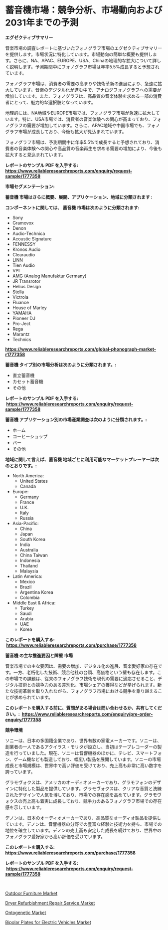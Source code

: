 <p><h1>蓄音機市場：競争分析、市場動向および2031年までの予測</h1></p><p><strong>エグゼクティブサマリー</strong></p>
<p><p>音楽市場の調査レポートに基づいたフォノグラフ市場のエグゼクティブサマリーを提供します。市場状況に特化しています。市場動向の簡単な概要も提供します。さらに、NA、APAC、EUROPE、USA、Chinaの地理的な拡大について詳しく説明します。予測期間中にフォノグラフ市場は年率5.5%成長すると予想されています。</p><p>フォノグラフ市場は、消費者の需要の高まりや技術革新の進展により、急速に拡大しています。音楽のデジタル化が進む中で、アナログフォノグラフへの需要が増加しています。また、フォノグラフは、高品質の音楽体験を求める一部の消費者にとって、魅力的な選択肢となっています。</p><p>地理的には、NA地域やEUROPE市場では、フォノグラフ市場が急速に拡大しています。特に、USA市場では、消費者の音楽体験への関心が高まっており、フォノグラフの需要が増加しています。さらに、APAC地域や中国市場でも、フォノグラフ市場が成長しており、今後も拡大が見込まれています。</p><p>フォノグラフ市場は、予測期間中に年率5.5%で成長すると予想されており、消費者の音楽体験への関心や高品質の音楽再生を求める需要の増加により、今後も拡大すると見込まれています。</p></p>
<p><strong>レポートのサンプル PDF を入手する: <a href="https://www.reliableresearchreports.com/enquiry/request-sample/1777358">https://www.reliableresearchreports.com/enquiry/request-sample/1777358</a></strong></p>
<p><strong>市場セグメンテーション:</strong></p>
<p><strong> 蓄音機 市場はさらに概要、展開、アプリケーション、地域に分類されます :</strong></p>
<p><strong>コンポーネントに関しては、 蓄音機 市場は次のように分類されます: &nbsp;</strong></p>
<p><ul><li>Sony</li><li>Gramovox</li><li>Denon</li><li>Audio-Technica</li><li>Acoustic Signature</li><li>FENNESSY</li><li>Kronos Audio</li><li>Clearaudio</li><li>LINN</li><li>Tien Audio</li><li>VPI</li><li>AMG (Analog Manufaktur Germany)</li><li>JR Transrotor</li><li>Helius Design</li><li>Stella</li><li>Victrola</li><li>Fluance</li><li>House of Marley</li><li>YAMAHA</li><li>Pioneer DJ</li><li>Pro-Ject</li><li>Rega</li><li>Marantz</li><li>Technics</li></ul></p>
<p><strong><a href="https://www.reliableresearchreports.com/global-phonograph-market-r1777358">https://www.reliableresearchreports.com/global-phonograph-market-r1777358</a></strong></p>
<p><strong> 蓄音機 タイプ別の市場分析は次のように分類されます。:</strong></p>
<p><ul><li>直立蓄音機</li><li>カセット蓄音機</li><li>その他</li></ul></p>
<p><strong>レポートのサンプル PDF を入手する: &nbsp;<a href="https://www.reliableresearchreports.com/enquiry/request-sample/1777358">https://www.reliableresearchreports.com/enquiry/request-sample/1777358</a></strong></p>
<p><strong> 蓄音機 アプリケーション別の市場産業調査は次のように分類されます。:</strong></p>
<p><ul><li>ホーム</li><li>コーヒーショップ</li><li>バー</li><li>その他</li></ul></p>
<p><strong>地域に関して言えば、蓄音機 地域ごとに利用可能なマーケットプレーヤーは次のとおりです。:</strong></p>
<p><ul>
    <li>
        North America:
        <ul>
            <li>United States</li>
            <li>Canada</li>
        </ul>
    </li>
    <li>
        Europe:
        <ul>
            <li>Germany</li>
            <li>France</li>
            <li>U.K.</li>
            <li>Italy</li>
            <li>Russia</li>
        </ul>
    </li>
    <li>
        Asia-Pacific:
        <ul>
            <li>China</li>
            <li>Japan</li>
            <li>South Korea</li>
            <li>India</li>
            <li>Australia</li>
            <li>China Taiwan</li>
            <li>Indonesia</li>
            <li>Thailand</li>
            <li>Malaysia</li>
        </ul>
    </li>
    <li>
        Latin America:
        <ul>
            <li>Mexico</li>
            <li>Brazil</li>
            <li>Argentina Korea</li>
            <li>Colombia</li>
        </ul>
    </li>
    <li>
        Middle East & Africa:
        <ul>
            <li>Turkey</li>
            <li>Saudi</li>
            <li>Arabia</li>
            <li>UAE</li>
            <li>Korea</li>
        </ul>
    </li>
    </ul></p>
<p><strong>このレポートを購入する: &nbsp;<a href="https://www.reliableresearchreports.com/purchase/1777358">https://www.reliableresearchreports.com/purchase/1777358</a></strong></p>
<p><strong>蓄音機 の主な推進要因と障壁 市場</strong></p>
<p><p>音楽市場での主な要因は、需要の増加、デジタル化の進展、音楽愛好家の存在です。一方、老朽化した技術、競合他社の台頭、高価格という壁も存在します。この市場での課題は、従来のフォノグラフ技術を現代の需要に適応させること、デジタル技術との競争力のある差別化、市場シェアの獲得などが挙げられます。新たな技術革新を取り入れながら、フォノグラフ市場における競争を乗り越えることが求められています。</p></p>
<p><strong>このレポートを購入する前に、質問がある場合は問い合わせるか、共有してください。:&nbsp; <a href="https://www.reliableresearchreports.com/enquiry/pre-order-enquiry/1777358">https://www.reliableresearchreports.com/enquiry/pre-order-enquiry/1777358</a></strong></p>
<p><strong>競争環境</strong></p>
<p><p>ソニーは、日本の多国籍企業であり、世界有数の家電メーカーです。ソニーは、創業者の一人であるアクイラス・モリタが設立し、当初はテープレコーダーの製造を行っていました。現在、ソニーは音響機器のほかに、テレビ、スマートフォン、ゲーム機なども製造しており、幅広い製品を展開しています。ソニーの市場成長と市場規模は、世界中で高い評価を受けており、売上高も非常に高い数字を誇っています。</p><p>グラモヴォクスは、アメリカのオーディオメーカーであり、グラモフォンのデザインに特化した製品を提供しています。グラモヴォクスは、クリアな音質と洗練されたデザインで人気を博しており、市場での存在感を高めています。グラモヴォクスの売上高も着実に成長しており、競争力のあるフォノグラフ市場での存在感を示しています。</p><p>デノンは、日本のオーディオメーカーであり、高品質なオーディオ製品を提供しています。デノンは、音響機器の分野での豊富な経験と技術力を持ち、市場での地位を確立しています。デノンの売上高も安定した成長を続けており、世界中のフォノグラフ愛好家から高い評価を受けています。</p></p>
<p><strong>このレポートを購入する: &nbsp; <a href="https://www.reliableresearchreports.com/purchase/1777358">https://www.reliableresearchreports.com/purchase/1777358</a></strong></p>
<p><strong>レポートのサンプル PDF を入手する: &nbsp;<a href="https://www.reliableresearchreports.com/enquiry/request-sample/1777358">https://www.reliableresearchreports.com/enquiry/request-sample/1777358</a></strong><strong></strong></p>
<p>&nbsp;</p>
<p><p><a href="https://github.com/kufem1/Market-Research-Report-List-2/blob/main/outdoor-furniture-market.md">Outdoor Furniture Market</a></p><p><a href="https://www.linkedin.com/pulse/dryer-refurbishment-repair-service-market-size-share-global-n9ame?trackingId=Ubik7GWpydx7qqZjk3XF4A%3D%3D">Dryer Refurbishment Repair Service Market</a></p><p><a href="https://github.com/singletonthaxterkelliehr2df/Market-Research-Report-List-2/blob/main/ontogenetic-market.md">Ontogenetic Market</a></p><p><a href="https://www.linkedin.com/pulse/bipolar-plates-electric-vehicles-market-comprehensive-report-ti84e?trackingId=hYJpqCoAons6TvL%2FEUjLQg%3D%3D">Bipolar Plates for Electric Vehicles Market</a></p></p>